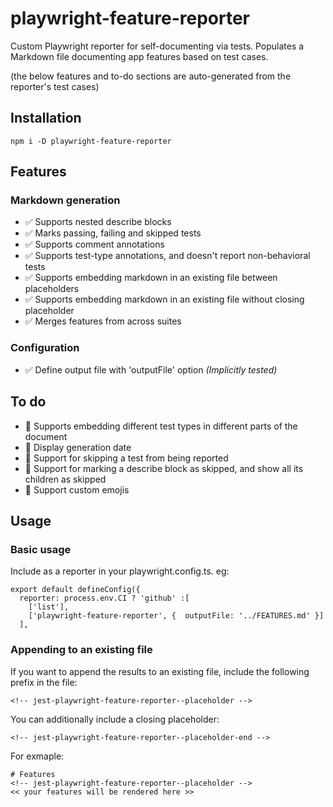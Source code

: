 # playwright-feature-reporter
Custom Playwright reporter for self-documenting via tests. Populates a Markdown file documenting app features based on test cases.

(the below features and to-do sections are auto-generated from the reporter's test cases)

## Installation

```
npm i -D playwright-feature-reporter
```

<!-- jest-playwright-feature-reporter--placeholder -->
## Features
  ### Markdown generation
  - :white_check_mark: Supports nested describe blocks
  - :white_check_mark: Marks passing, failing and skipped tests
  - :white_check_mark: Supports comment annotations
  - :white_check_mark: Supports test-type annotations, and doesn't report non-behavioral tests
  - :white_check_mark: Supports embedding markdown in an existing file between placeholders
  - :white_check_mark: Supports embedding markdown in an existing file without closing placeholder
  - :white_check_mark: Merges features from across suites
  ### Configuration
  - :white_check_mark: Define output file with 'outputFile' option *(Implicitly tested)*
## To do
- :construction: Supports embedding different test types in different parts of the document
- :construction: Display generation date
- :construction: Support for skipping a test from being reported
- :construction: Support for marking a describe block as skipped, and show all its children as skipped
- :construction: Support custom emojis
<!-- jest-playwright-feature-reporter--placeholder-end -->

## Usage

### Basic usage
Include as a reporter in your playwright.config.ts. eg:

```
export default defineConfig({
  reporter: process.env.CI ? 'github' :[
    ['list'],
    ['playwright-feature-reporter', {  outputFile: '../FEATURES.md' }]
  ],
```
### Appending to an existing file
If you want to append the results to an existing file, include the following prefix in the file:

```
<!-- jest-playwright-feature-reporter--placeholder -->
```
You can additionally include a closing placeholder:

```
<!-- jest-playwright-feature-reporter--placeholder-end -->
```

For exmaple:

```
# Features
<!-- jest-playwright-feature-reporter--placeholder -->
<< your features will be rendered here >>
```

